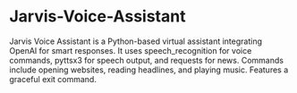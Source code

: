# Jarvis-Voice-Assistant
Jarvis Voice Assistant is a Python-based virtual assistant integrating OpenAI for smart responses. It uses speech_recognition for voice commands, pyttsx3 for speech output, and requests for news. Commands include opening websites, reading headlines, and playing music. Features a graceful exit command.
